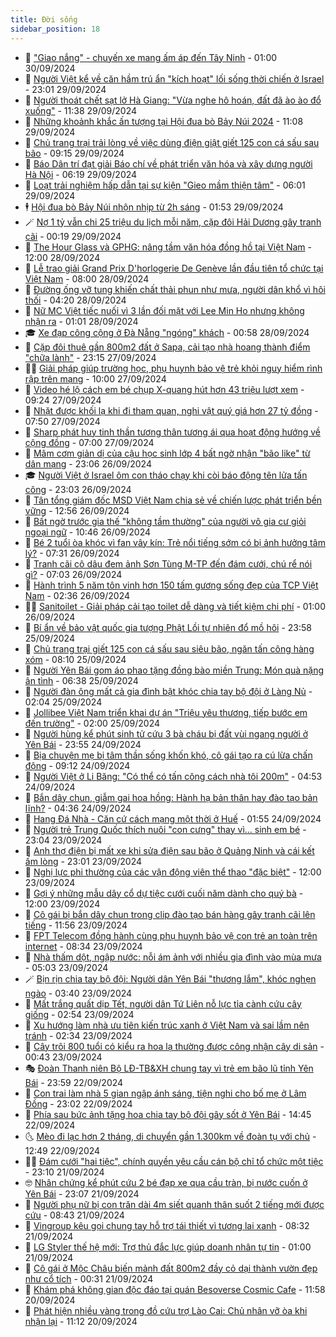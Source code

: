 ```yaml
---
title: Đời sống
sidebar_position: 18
---
```


<!-- dantri-doi-song:START -->
- 🥳 [&quot;Giao nắng&quot; - chuyến xe mang ấm áp đến Tây Ninh](https://dantri.com.vn/doi-song/giao-nang-chuyen-xe-mang-am-ap-den-tay-ninh-20240929160325603.htm) - 01:00 30/09/2024
- 🌁 [Người Việt kể về căn hầm trú ẩn &quot;kích hoạt&quot; lối sống thời chiến ở Israel](https://dantri.com.vn/doi-song/nguoi-viet-ke-ve-can-ham-tru-an-kich-hoat-loi-song-thoi-chien-o-israel-20240929180324151.htm) - 23:01 29/09/2024
- 👀 [Người thoát chết sạt lở Hà Giang: &quot;Vừa nghe hô hoán, đất đã ào ào đổ xuống&quot;](https://dantri.com.vn/doi-song/nguoi-thoat-chet-sat-lo-ha-giang-vua-nghe-ho-hoan-dat-da-ao-ao-do-xuong-20240929160019306.htm) - 11:38 29/09/2024
- 🐻 [Những khoảnh khắc ấn tượng tại Hội đua bò Bảy Núi 2024](https://dantri.com.vn/doi-song/nhung-khoanh-khac-an-tuong-tai-hoi-dua-bo-bay-nui-2024-20240929172026323.htm) - 11:08 29/09/2024
- 🦅 [Chủ trang trại trải lòng về việc dùng điện giật giết 125 con cá sấu sau bão](https://dantri.com.vn/doi-song/chu-trang-trai-trai-long-ve-viec-dung-dien-giat-giet-125-con-ca-sau-sau-bao-20240929151815164.htm) - 09:15 29/09/2024
- 🦩 [Báo Dân trí đạt giải Báo chí về phát triển văn hóa và xây dựng người Hà Nội](https://dantri.com.vn/doi-song/bao-dan-tri-dat-giai-bao-chi-ve-phat-trien-van-hoa-va-xay-dung-nguoi-ha-noi-20240929125305516.htm) - 06:19 29/09/2024
- 🦏 [Loạt trải nghiệm hấp dẫn tại sự kiện &quot;Gieo mầm thiện tâm&quot;](https://dantri.com.vn/doi-song/loat-trai-nghiem-hap-dan-tai-su-kien-gieo-mam-thien-tam-20240929121904093.htm) - 06:01 29/09/2024
- 🕴 [Hội đua bò Bảy Núi nhộn nhịp từ 2h sáng](https://dantri.com.vn/doi-song/hoi-dua-bo-bay-nui-nhon-nhip-tu-2h-sang-20240929081321319.htm) - 01:53 29/09/2024
- 🪄 [Nợ 1 tỷ vẫn chi 25 triệu du lịch mỗi năm, cặp đôi Hải Dương gây tranh cãi](https://dantri.com.vn/doi-song/no-1-ty-van-chi-25-trieu-du-lich-moi-nam-cap-doi-hai-duong-gay-tranh-cai-20240928114232893.htm) - 00:19 29/09/2024
- 🚦 [The Hour Glass và GPHG: nâng tầm văn hóa đồng hồ tại Việt Nam](https://dantri.com.vn/doi-song/the-hour-glass-va-gphg-nang-tam-van-hoa-dong-ho-tai-viet-nam-20240928122521314.htm) - 12:00 28/09/2024
- 🤔 [Lễ trao giải Grand Prix D&#39;horlogerie De Genève lần đầu tiên tổ chức tại Việt Nam](https://dantri.com.vn/doi-song/le-trao-giai-grand-prix-dhorlogerie-de-geneve-lan-dau-tien-to-chuc-tai-viet-nam-20240928143222050.htm) - 08:00 28/09/2024
- 🚦 [Đường ống vỡ tung khiến chất thải phun như mưa, người dân khổ vì hôi thối](https://dantri.com.vn/doi-song/duong-ong-vo-tung-khien-chat-thai-phun-nhu-mua-nguoi-dan-kho-vi-hoi-thoi-20240928105347848.htm) - 04:20 28/09/2024
- 🐎 [Nữ MC Việt tiếc nuối vì 3 lần đối mặt với Lee Min Ho nhưng không nhận ra](https://dantri.com.vn/doi-song/nu-mc-viet-tiec-nuoi-vi-3-lan-doi-mat-voi-lee-min-ho-nhung-khong-nhan-ra-20240927214948741.htm) - 01:01 28/09/2024
- 🎓 [Xe đạp công cộng ở Đà Nẵng &quot;ngóng&quot; khách](https://dantri.com.vn/doi-song/xe-dap-cong-cong-o-da-nang-ngong-khach-20240927191454286.htm) - 00:58 28/09/2024
- 🐘 [Cặp đôi thuê gần 800m2 đất ở Sapa, cải tạo nhà hoang thành điểm &quot;chữa lành&quot;](https://dantri.com.vn/doi-song/cap-doi-thue-gan-800m2-dat-o-sapa-cai-tao-nha-hoang-thanh-diem-chua-lanh-20240925144905832.htm) - 23:15 27/09/2024
- 🧑‍🏫 [Giải pháp giúp trường học, phụ huynh bảo vệ trẻ khỏi nguy hiểm rình rập trên mạng](https://dantri.com.vn/doi-song/giai-phap-giup-truong-hoc-phu-huynh-bao-ve-tre-khoi-nguy-hiem-rinh-rap-tren-mang-20240927162256971.htm) - 10:00 27/09/2024
- 🦒 [Video hé lộ cách em bé chụp X-quang hút hơn 43 triệu lượt xem](https://dantri.com.vn/doi-song/video-he-lo-cach-em-be-chup-x-quang-hut-hon-43-trieu-luot-xem-20240927160424244.htm) - 09:24 27/09/2024
- 🧰 [Nhặt được khối lạ khi đi tham quan, nghi vật quý giá hơn 27 tỷ đồng](https://dantri.com.vn/doi-song/nhat-duoc-khoi-la-khi-di-tham-quan-nghi-vat-quy-gia-hon-27-ty-dong-20240923190325149.htm) - 07:50 27/09/2024
- 🧐 [Sharp phát huy tinh thần tương thân tương ái qua hoạt động hướng về cộng đồng](https://dantri.com.vn/doi-song/sharp-phat-huy-tinh-than-tuong-than-tuong-ai-qua-hoat-dong-huong-ve-cong-dong-20240927122954962.htm) - 07:00 27/09/2024
- 🌮 [Mâm cơm giản dị của cậu học sinh lớp 4 bất ngờ nhận &quot;bão like&quot; từ dân mạng](https://dantri.com.vn/doi-song/mam-com-gian-di-cua-cau-hoc-sinh-lop-4-bat-ngo-nhan-bao-like-tu-dan-mang-20240926174921424.htm) - 23:06 26/09/2024
- 🎓 [Người Việt ở Israel ôm con tháo chạy khi còi báo động tên lửa tấn công](https://dantri.com.vn/doi-song/nguoi-viet-o-israel-om-con-thao-chay-khi-coi-bao-dong-ten-lua-tan-cong-20240926165752827.htm) - 23:03 26/09/2024
- 🚀 [Tân tổng giám đốc MSD Việt Nam chia sẻ về chiến lược phát triển bền vững](https://dantri.com.vn/doi-song/tan-tong-giam-doc-msd-viet-nam-chia-se-ve-chien-luoc-phat-trien-ben-vung-20240926191632847.htm) - 12:56 26/09/2024
- 🤖 [Bất ngờ trước gia thế &quot;không tầm thường&quot; của người vô gia cư giỏi ngoại ngữ](https://dantri.com.vn/doi-song/bat-ngo-truoc-gia-the-khong-tam-thuong-cua-nguoi-vo-gia-cu-gioi-ngoai-ngu-20240926163120974.htm) - 10:46 26/09/2024
- 🤩 [Bé 2 tuổi òa khóc vì fan vây kín: Trẻ nổi tiếng sớm có bị ảnh hưởng tâm lý?](https://dantri.com.vn/doi-song/be-2-tuoi-oa-khoc-vi-fan-vay-kin-tre-noi-tieng-som-co-bi-anh-huong-tam-ly-20240926102115115.htm) - 07:31 26/09/2024
- 👹 [Tranh cãi cô dâu đem ảnh Sơn Tùng M-TP đến đám cưới, chú rể nói gì?](https://dantri.com.vn/doi-song/tranh-cai-co-dau-dem-anh-son-tung-m-tp-den-dam-cuoi-chu-re-noi-gi-20240926115234027.htm) - 07:03 26/09/2024
- 🦩 [Hành trình 5 năm tôn vinh hơn 150 tấm gương sống đẹp của TCP Việt Nam](https://dantri.com.vn/doi-song/hanh-trinh-5-nam-ton-vinh-hon-150-tam-guong-song-dep-cua-tcp-viet-nam-20240926092843855.htm) - 02:36 26/09/2024
- 🧑‍🏫 [Sanitoilet - Giải pháp cải tạo toilet dễ dàng và tiết kiệm chi phí](https://dantri.com.vn/doi-song/sanitoilet-giai-phap-cai-tao-toilet-de-dang-va-tiet-kiem-chi-phi-20240925170640912.htm) - 01:00 26/09/2024
- 🌈 [Bí ẩn về bảo vật quốc gia tượng Phật Lồi tự nhiên đổ mồ hôi](https://dantri.com.vn/doi-song/bi-an-ve-bao-vat-quoc-gia-tuong-phat-loi-tu-nhien-do-mo-hoi-20240924070513639.htm) - 23:58 25/09/2024
- 💃 [Chủ trang trại giết 125 con cá sấu sau siêu bão, ngăn tấn công hàng xóm](https://dantri.com.vn/doi-song/chu-trang-trai-giet-125-con-ca-sau-sau-sieu-bao-ngan-tan-cong-hang-xom-20240925134321794.htm) - 08:10 25/09/2024
- 💂 [Người Yên Bái gom áo phao tặng đồng bào miền Trung: Món quà nặng ân tình](https://dantri.com.vn/doi-song/nguoi-yen-bai-gom-ao-phao-tang-dong-bao-mien-trung-mon-qua-nang-an-tinh-20240925125240439.htm) - 06:38 25/09/2024
- 🦏 [Người đàn ông mất cả gia đình bật khóc chia tay bộ đội ở Làng Nủ](https://dantri.com.vn/doi-song/nguoi-dan-ong-mat-ca-gia-dinh-bat-khoc-chia-tay-bo-doi-o-lang-nu-20240925075205178.htm) - 02:04 25/09/2024
- 🤡 [Jollibee Việt Nam triển khai dự án &quot;Triệu yêu thương, tiếp bước em đến trường&quot;](https://dantri.com.vn/doi-song/jollibee-viet-nam-trien-khai-du-an-trieu-yeu-thuong-tiep-buoc-em-den-truong-20240924223806101.htm) - 02:00 25/09/2024
- 🫶 [Người hùng kể phút sinh tử cứu 3 bà cháu bị đất vùi ngang người ở Yên Bái](https://dantri.com.vn/doi-song/nguoi-hung-ke-phut-sinh-tu-cuu-3-ba-chau-bi-dat-vui-ngang-nguoi-o-yen-bai-20240924225759921.htm) - 23:55 24/09/2024
- 💪 [Bịa chuyện mẹ bị tâm thần sống khốn khó, cô gái tạo ra cú lừa chấn động](https://dantri.com.vn/doi-song/bia-chuyen-me-bi-tam-than-song-khon-kho-co-gai-tao-ra-cu-lua-chan-dong-20240924111943971.htm) - 09:12 24/09/2024
- 🦅 [Người Việt ở Li Băng: &quot;Có thể có tấn công cách nhà tôi 200m&quot;](https://dantri.com.vn/doi-song/nguoi-viet-o-li-bang-co-the-co-tan-cong-cach-nha-toi-200m-20240924092329711.htm) - 04:53 24/09/2024
- 🧠 [Bắn dây chun, giẫm gai hoa hồng: Hành hạ bản thân hay đào tạo bản lĩnh?](https://dantri.com.vn/doi-song/ban-day-chun-giam-gai-hoa-hong-hanh-ha-ban-than-hay-dao-tao-ban-linh-20240924110709241.htm) - 04:36 24/09/2024
- 🦅 [Hang Đá Nhà - Căn cứ cách mạng một thời ở Huế](https://dantri.com.vn/doi-song/hang-da-nha-can-cu-cach-mang-mot-thoi-o-hue-20240922171420018.htm) - 01:55 24/09/2024
- 💪 [Người trẻ Trung Quốc thích nuôi &quot;con cưng&quot; thay vì... sinh em bé](https://dantri.com.vn/doi-song/nguoi-tre-trung-quoc-thich-nuoi-con-cung-thay-vi-sinh-em-be-20240921115156137.htm) - 23:04 23/09/2024
- 🧐 [Anh thợ điện bị mất xe khi sửa điện sau bão ở Quảng Ninh và cái kết ấm lòng](https://dantri.com.vn/doi-song/anh-tho-dien-bi-mat-xe-khi-sua-dien-sau-bao-o-quang-ninh-va-cai-ket-am-long-20240923214509329.htm) - 23:01 23/09/2024
- 👀 [Nghị lực phi thường của các vận động viên thể thao &quot;đặc biệt&quot;](https://dantri.com.vn/doi-song/nghi-luc-phi-thuong-cua-cac-van-dong-vien-the-thao-dac-biet-20240923183845504.htm) - 12:00 23/09/2024
- 🎉 [Gợi ý những mẫu dây cổ dự tiệc cưới cuối năm dành cho quý bà](https://dantri.com.vn/doi-song/goi-y-nhung-mau-day-co-du-tiec-cuoi-cuoi-nam-danh-cho-quy-ba-20240923172940379.htm) - 12:00 23/09/2024
- 💂 [Cô gái bị bắn dây chun trong clip đào tạo bán hàng gây tranh cãi lên tiếng](https://dantri.com.vn/doi-song/co-gai-bi-ban-day-chun-trong-clip-dao-tao-ban-hang-gay-tranh-cai-len-tieng-20240923184412601.htm) - 11:56 23/09/2024
- 🚀 [FPT Telecom đồng hành cùng phụ huynh bảo vệ con trẻ an toàn trên internet](https://dantri.com.vn/doi-song/fpt-telecom-dong-hanh-cung-phu-huynh-bao-ve-con-tre-an-toan-tren-internet-20240923152527320.htm) - 08:34 23/09/2024
- 👹 [Nhà thấm dột, ngập nước: nỗi ám ảnh với nhiều gia đình vào mùa mưa](https://dantri.com.vn/doi-song/nha-tham-dot-ngap-nuoc-noi-am-anh-voi-nhieu-gia-dinh-vao-mua-mua-20240923110540018.htm) - 05:03 23/09/2024
- 🪄 [Bịn rịn chia tay bộ đội: Người dân Yên Bái &quot;thương lắm&quot;, khóc nghẹn ngào](https://dantri.com.vn/doi-song/bin-rin-chia-tay-bo-doi-nguoi-dan-yen-bai-thuong-lam-khoc-nghen-ngao-20240923073747610.htm) - 03:40 23/09/2024
- 🌁 [Mất trắng quất dịp Tết, người dân Tứ Liên nỗ lực tỉa cành cứu cây giống](https://dantri.com.vn/doi-song/mat-trang-quat-dip-tet-nguoi-dan-tu-lien-no-luc-tia-canh-cuu-cay-giong-20240921175114093.htm) - 02:54 23/09/2024
- 🌋 [Xu hướng làm nhà ưu tiên kiến trúc xanh ở Việt Nam và sai lầm nên tránh](https://dantri.com.vn/doi-song/xu-huong-lam-nha-uu-tien-kien-truc-xanh-o-viet-nam-va-sai-lam-nen-tranh-20240920153810322.htm) - 02:34 23/09/2024
- 🦆 [Cây trôi 800 tuổi có kiểu ra hoa lạ thường được công nhận cây di sản](https://dantri.com.vn/doi-song/cay-troi-800-tuoi-co-kieu-ra-hoa-la-thuong-duoc-cong-nhan-cay-di-san-20240922204212262.htm) - 00:43 23/09/2024
- 🎭 [Đoàn Thanh niên Bộ LĐ-TB&amp;XH chung tay vì trẻ em bão lũ tỉnh Yên Bái](https://dantri.com.vn/doi-song/doan-thanh-nien-bo-ld-tbxh-chung-tay-vi-tre-em-bao-lu-tinh-yen-bai-20240922223409016.htm) - 23:59 22/09/2024
- 🤡 [Con trai làm nhà 5 gian ngập ánh sáng, tiện nghi cho bố mẹ ở Lâm Đồng](https://dantri.com.vn/doi-song/con-trai-lam-nha-5-gian-ngap-anh-sang-tien-nghi-cho-bo-me-o-lam-dong-20240920111420071.htm) - 23:02 22/09/2024
- 🦩 [Phía sau bức ảnh tặng hoa chia tay bộ đội gây sốt ở Yên Bái](https://dantri.com.vn/doi-song/phia-sau-buc-anh-tang-hoa-chia-tay-bo-doi-gay-sot-o-yen-bai-20240922213416356.htm) - 14:45 22/09/2024
- 🌜 [Mèo đi lạc hơn 2 tháng, di chuyển gần 1.300km về đoàn tụ với chủ](https://dantri.com.vn/doi-song/meo-di-lac-hon-2-thang-di-chuyen-gan-1300km-ve-doan-tu-voi-chu-20240922171850822.htm) - 12:49 22/09/2024
- 🧑‍🏫 [Đám cưới &quot;hai tiệc&quot;, chính quyền yêu cầu cán bộ chỉ tổ chức một tiệc](https://dantri.com.vn/doi-song/dam-cuoi-hai-tiec-chinh-quyen-yeu-cau-can-bo-chi-to-chuc-mot-tiec-20240920125716816.htm) - 23:10 21/09/2024
- 🤓 [Nhân chứng kể phút cứu 2 bé đạp xe qua cầu tràn, bị nước cuốn ở Yên Bái](https://dantri.com.vn/doi-song/nhan-chung-ke-phut-cuu-2-be-dap-xe-qua-cau-tran-bi-nuoc-cuon-o-yen-bai-20240921155236771.htm) - 23:07 21/09/2024
- 🤗 [Người phụ nữ bị con trăn dài 4m siết quanh thân suốt 2 tiếng mới được cứu](https://dantri.com.vn/doi-song/nguoi-phu-nu-bi-con-tran-dai-4m-siet-quanh-than-suot-2-tieng-moi-duoc-cuu-20240921131217485.htm) - 08:43 21/09/2024
- 🦒 [Vingroup kêu gọi chung tay hỗ trợ tái thiết vì tương lai xanh](https://dantri.com.vn/doi-song/vingroup-keu-goi-chung-tay-ho-tro-tai-thiet-vi-tuong-lai-xanh-20240921150007187.htm) - 08:32 21/09/2024
- 💂 [LG Styler thế hệ mới: Trợ thủ đắc lực giúp doanh nhân tự tin](https://dantri.com.vn/doi-song/lg-styler-the-he-moi-tro-thu-dac-luc-giup-doanh-nhan-tu-tin-20240920213409055.htm) - 01:00 21/09/2024
- 🚀 [Cô gái ở Mộc Châu biến mảnh đất 800m2 đầy cỏ dại thành vườn đẹp như cổ tích](https://dantri.com.vn/doi-song/co-gai-o-moc-chau-bien-manh-dat-800m2-day-co-dai-thanh-vuon-dep-nhu-co-tich-20240821183836279.htm) - 00:31 21/09/2024
- 🐲 [Khám phá không gian độc đáo tại quán Besoverse Cosmic Cafe](https://dantri.com.vn/doi-song/kham-pha-khong-gian-doc-dao-tai-quan-besoverse-cosmic-cafe-20240920185238455.htm) - 11:58 20/09/2024
- 🎡 [Phát hiện nhiều vàng trong đồ cứu trợ Lào Cai: Chủ nhân vỡ òa khi nhận lại](https://dantri.com.vn/doi-song/phat-hien-nhieu-vang-trong-do-cuu-tro-lao-cai-chu-nhan-vo-oa-khi-nhan-lai-20240920174818679.htm) - 11:12 20/09/2024<!-- dantri-doi-song:END -->
